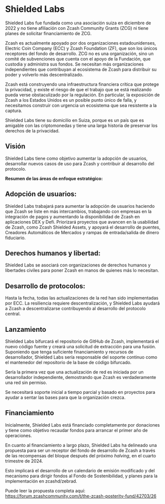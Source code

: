 # Shielded Labs

Shielded Labs fue fundada como una asociación suiza en diciembre de 2022 y no tiene afiliación con Zcash Community Grants (ZCG) ni tiene planes de solicitar financiamiento de ZCG.

Zcash es actualmente apoyado por dos organizaciones estadounidenses, Electric Coin Company (ECC) y Zcash Foundation (ZF), que son los únicos receptores del fondo de desarrollo. ZCG no es una organización, sino un comité de subvenciones que cuenta con el apoyo de la Fundación, que custodia y administra sus fondos. Se necesitan más organizaciones independientes que contribuyan al ecosistema de Zcash para distribuir su poder y volverlo más descentralizado.

Zcash está construyendo una infraestructura financiera crítica que protege la privacidad, y existe el riesgo de que el trabajo que se está realizando pueda verse obstaculizado por la regulación. En particular, la exposición de Zcash a los Estados Unidos es un posible punto único de falla, y necesitamos construir con urgencia un ecosistema que sea resistente a la captura.

Shielded Labs tiene su domicilio en Suiza, porque es un país que es amigable con las criptomonedas y tiene una larga historia de preservar los derechos de la privacidad.

## Visión

Shielded Labs tiene como objetivo aumentar la adopción de usuarios, desarrollar nuevos casos de uso para Zcash y contribuir al desarrollo del protocolo.

**Resumen de las áreas de enfoque estratégico:** 

## Adopción de usuarios:

Shielded Labs trabajará para aumentar la adopción de usuarios haciendo que Zcash se liste en más intercambios, trabajando con empresas en la integración de pagos y aumentando la disponibilidad de Zcash en aplicaciones DEX y Defi. Priorizará proyectos que avancen en la usabilidad de Zcash, como Zcash Shielded Assets, y apoyará el desarrollo de puentes, Creadores Automáticos de Mercados y rampas de entrada/salida de dinero fiduciario. 

## Derechos humanos y libertad:

Shielded Labs se asociará con organizaciones de derechos humanos y libertades civiles para poner Zcash en manos de quienes más lo necesitan. 

## Desarrollo de protocolos:

Hasta la fecha, todas las actualizaciones de la red han sido implementadas por ECC. La resiliencia requiere descentralización, y Shielded Labs ayudará a Zcash a descentralizarse contribuyendo al desarrollo del protocolo central.

## Lanzamiento

Shielded Labs bifurcará el repositorio de GitHub de Zcash, implementará el nuevo código fuente y creará una solicitud de extracción para una fusión. Suponiendo que tenga suficiente financiamiento y recursos de desarrollador, Shielded Labs sería responsable del soporte continuo como el mantenedor del repositorio de la base de código bifurcado.

Sería la primera vez que una actualización de red es iniciada por un desarrollador independiente, demostrando que Zcash es verdaderamente una red sin permiso.

Se necesitará soporte inicial a tiempo parcial y basado en proyectos para ayudar a sentar las bases para que la organización crezca.

## Financiamiento

Inicialmente, Shielded Labs está financiado completamente por donaciones y tiene como objetivo recaudar fondos para arrancar el primer año de operaciones.

En cuanto al financiamiento a largo plazo, Shielded Labs ha delineado una propuesta para ser un receptor del fondo de desarrollo de Zcash a través de las recompensas del bloque después del próximo *halving*, en el cuarto trimestre de 2024.

Esto implicará el desarrollo de un calendario de emisión modificado y del mecanismo para dirigir fondos al Fondo de Sostenibilidad, y planes para la implementación en zcashd/zebrad.

Puede leer la propuesta completa aquí: https://forum.zcashcommunity.com/t/the-zcash-posterity-fund/42703/26
